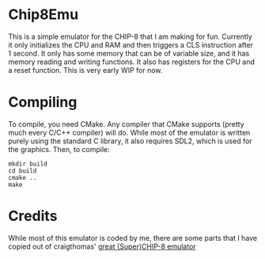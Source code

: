 # Chip8Emu

This is a simple emulator for the CHIP-8 that I am making for fun.
Currently it only initializes the CPU and RAM
and then triggers a CLS instruction after 1 second. 
It only has some memory that can be
of variable size, and it has memory reading and writing functions.
It also has registers for the CPU and a reset
function. This is very early WIP for now.

# Compiling
To compile, you need CMake. Any compiler that CMake supports (pretty much
every C/C++ compiler) will do. While most of the emulator is written
purely using the standard C library, it also requires SDL2, which
is used for the graphics. Then, to compile:

```
mkdir build
cd build
cmake ..
make
```

# Credits
While most of this emulator is coded by me, there are some parts that
I have copied out of craigthomas' [great (Super)CHIP-8 emulator](https://github.com/craigthomas/Chip8C)